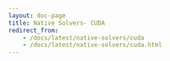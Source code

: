 ```yaml
---
layout: doc-page
title: Native Solvers- CUDA
redirect_from:
    - /docs/latest/native-solvers/cuda
    - /docs/latest/native-solvers/cuda.html
---
```

